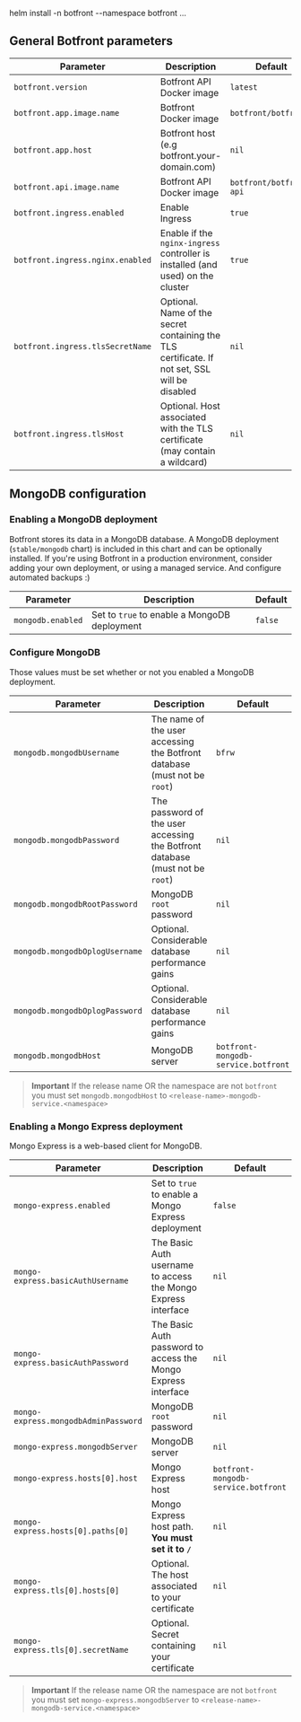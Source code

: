 
helm install -n botfront --namespace botfront ...

## General Botfront parameters

| Parameter                        | Description                                                                                   | Default                 |
|----------------------------------|-----------------------------------------------------------------------------------------------|-------------------------|
| `botfront.version`               | Botfront API Docker image                                                                     | `latest`                |
| `botfront.app.image.name`        | Botfront Docker image                                                                         | `botfront/botfront`     |
| `botfront.app.host`              | Botfront host (e.g botfront.your-domain.com)                                                  | `nil`                   |
| `botfront.api.image.name`        | Botfront API Docker image                                                                     | `botfront/botfront-api` |
| `botfront.ingress.enabled`       | Enable Ingress                                                                                | `true`                  |
| `botfront.ingress.nginx.enabled` | Enable if the `nginx-ingress` controller is installed (and used) on the cluster               | `true`                  |
| `botfront.ingress.tlsSecretName` | Optional. Name of the secret containing the TLS certificate. If not set, SSL will be disabled | `nil`                   |
| `botfront.ingress.tlsHost`       | Optional. Host associated with the TLS certificate (may contain a wildcard)                   | `nil`                   |

## MongoDB configuration

### Enabling a MongoDB deployment

Botfront stores its data in a MongoDB database. A MongoDB deployment (`stable/mongodb` chart) is included in this chart and can be optionally installed.
If you're using Botfront in a production environment, consider adding your own deployment, or using a managed service. And configure automated backups :)

| Parameter         | Description                                  | Default |
|-------------------|----------------------------------------------|---------|
| `mongodb.enabled` | Set to `true` to enable a MongoDB deployment | `false` |


### Configure MongoDB

Those values must be set whether or not you enabled a MongoDB deployment.

| Parameter                      | Description                                                                   | Default                             |
|--------------------------------|-------------------------------------------------------------------------------|-------------------------------------|
| `mongodb.mongodbUsername`      | The name of the user accessing the Botfront database (must not be `root`)     | `bfrw`                              |
| `mongodb.mongodbPassword`      | The password of the user accessing the Botfront database (must not be `root`) | `nil`                               |
| `mongodb.mongodbRootPassword`  | MongoDB `root` password                                                       | `nil`                               |
| `mongodb.mongodbOplogUsername` | Optional. Considerable database performance gains                             | `nil`                               |
| `mongodb.mongodbOplogPassword` | Optional. Considerable database performance gains                             | `nil`                               |
| `mongodb.mongodbHost`          | MongoDB server                                                                | `botfront-mongodb-service.botfront` |

> **Important**
> If the release name OR the namespace are not `botfront` you must set `mongodb.mongodbHost` to `<release-name>-mongodb-service.<namespace>`

### Enabling a Mongo Express deployment

Mongo Express is a web-based client for MongoDB.

| Parameter                            | Description                                                   | Default                             |
|--------------------------------------|---------------------------------------------------------------|-------------------------------------|
| `mongo-express.enabled`              | Set to `true` to enable a Mongo Express deployment            | `false`                             |
| `mongo-express.basicAuthUsername`    | The Basic Auth username to access the Mongo Express interface | `nil`                               |
| `mongo-express.basicAuthPassword`    | The Basic Auth password to access the Mongo Express interface | `nil`                               |
| `mongo-express.mongodbAdminPassword` | MongoDB `root` password                                       | `nil`                               |
| `mongo-express.mongodbServer`        | MongoDB server                                                | `nil`                               |
| `mongo-express.hosts[0].host`        | Mongo Express host                                            | `botfront-mongodb-service.botfront` |
| `mongo-express.hosts[0].paths[0]`    | Mongo Express host path. **You must set it to `/`**           | `nil`                               |
| `mongo-express.tls[0].hosts[0]`      | Optional. The host associated to your certificate             | `nil`                               |
| `mongo-express.tls[0].secretName`    | Optional. Secret containing your certificate                  | `nil`                               |

> **Important**
> If the release name OR the namespace are not `botfront` you must set `mongo-express.mongodbServer` to `<release-name>-mongodb-service.<namespace>`

